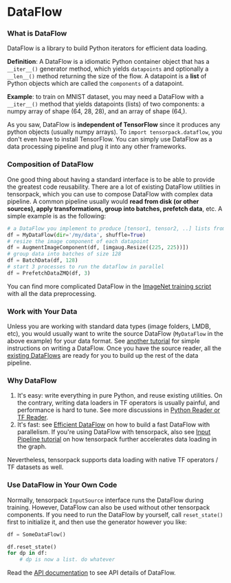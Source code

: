 
# DataFlow

### What is DataFlow

DataFlow is a library to build Python iterators for efficient data loading.

**Definition**: A DataFlow is a idiomatic Python container object that has a `__iter__()` generator method, 
which yields `datapoints` and optionally a `__len__()` method returning the size of the flow.
A datapoint is a **list** of Python objects which are called the `components` of a datapoint.

**Example**: to train on MNIST dataset, you may need a DataFlow with a `__iter__()` method
that yields datapoints (lists) of two components:
a numpy array of shape (64, 28, 28), and an array of shape (64,).

As you saw,
DataFlow is __independent of TensorFlow__ since it produces any python objects
(usually numpy arrays).
To `import tensorpack.dataflow`, you don't even have to install TensorFlow.
You can simply use DataFlow as a data processing pipeline and plug it into any other frameworks.


### Composition of DataFlow
One good thing about having a standard interface is to be able to provide
the greatest code reusability.
There are a lot of existing DataFlow utilities in tensorpack, which you can use to compose
DataFlow with complex data pipeline. A common pipeline usually
would __read from disk (or other sources), apply transformations, group into batches,
prefetch data__, etc. A simple example is as the following:

````python
# a DataFlow you implement to produce [tensor1, tensor2, ..] lists from whatever sources:
df = MyDataFlow(dir='/my/data', shuffle=True)
# resize the image component of each datapoint
df = AugmentImageComponent(df, [imgaug.Resize((225, 225))])
# group data into batches of size 128
df = BatchData(df, 128)
# start 3 processes to run the dataflow in parallel
df = PrefetchDataZMQ(df, 3)
````
You can find more complicated DataFlow in the [ImageNet training script](../examples/ImageNetModels/imagenet_utils.py)
with all the data preprocessing.

### Work with Your Data
Unless you are working with standard data types (image folders, LMDB, etc),
you would usually want to write the source DataFlow (`MyDataFlow` in the above example) for your data format.
See [another tutorial](extend/dataflow.html) for simple instructions on writing a DataFlow.
Once you have the source reader, all the [existing
DataFlows](../modules/dataflow.html) are ready for you to build up the rest of the data pipeline.

### Why DataFlow

1. It's easy: write everything in pure Python, and reuse existing utilities.
	 On the contrary, writing data loaders in TF operators is usually painful, and performance is hard to tune.
	 See more discussions in [Python Reader or TF Reader](extend/input-source.html#python-reader-or-tf-reader).
2. It's fast: see [Efficient DataFlow](efficient-dataflow.html)
	on how to build a fast DataFlow with parallelism.
	If you're using DataFlow with tensorpack, also see [Input Pipeline tutorial](extend/input-source.html)
	on how tensorpack further accelerates data loading in the graph.

Nevertheless, tensorpack supports data loading with native TF operators / TF datasets as well.

### Use DataFlow in Your Own Code

Normally, tensorpack `InputSource` interface runs the DataFlow during training.
However, DataFlow can also be used without other tensorpack components.
If you need to run the DataFlow by yourself, call `reset_state()` first to initialize it,
and then use the generator however you like:
```python
df = SomeDataFlow()

df.reset_state()
for dp in df:
	# dp is now a list. do whatever
```

Read the [API documentation](../../modules/dataflow.html#tensorpack.dataflow.DataFlw)
to see API details of DataFlow.
